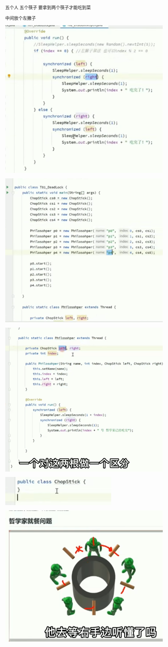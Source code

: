 五个人 五个筷子 要拿到两个筷子才能吃到菜

中间放个左撇子

![img.png](img/img.png)

![img_1.png](img/img_1.png)

![img_2.png](img/img_2.png)

![img_3.png](img/img_3.png)

![img_4.png](img/img_4.png)